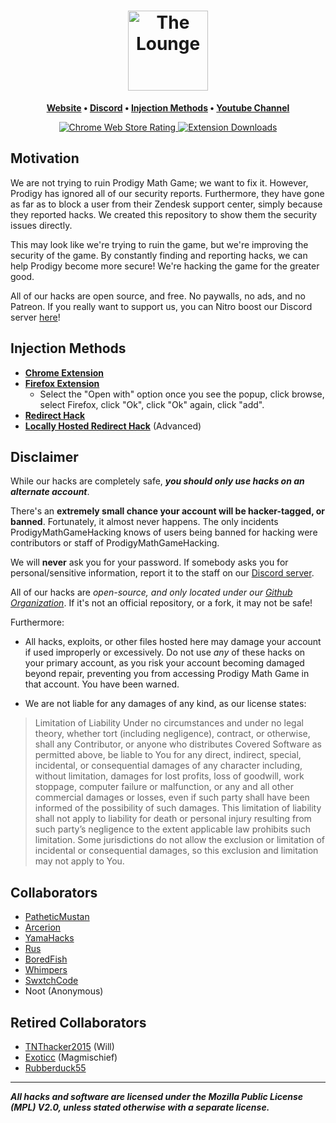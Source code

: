 <h1 align="center">
	<img
		width="128"
		alt="The Lounge"
		src="https://raw.githubusercontent.com/Prodigy-Hacking/ProdigyMathGameHacking/master/browserextension/src/assets/x128.png">
</h1>
<p align="center">
	<strong>
		<a href="https://prodigyhacking.com/">Website</a>
		•
		<a href="https://discord.gg/XQDfbfq">Discord</a>
		•
		<a href="#injection-methods">Injection Methods</a>
		•
		<a href="https://www.youtube.com/channel/UChIRMY6SdQrcADVscWTVv9A">Youtube Channel</a>
	</strong>
</p>
<p align="center">
	<a href="https://chrome.google.com/webstore/detail/lpkeloemedafpfkdkbaclmmaokmadced/">
		<img alt="Chrome Web Store Rating" src="https://img.shields.io/chrome-web-store/stars/lpkeloemedafpfkdkbaclmmaokmadced?label=Extension%20Rating">
</a>
<a href="https://chrome.google.com/webstore/detail/lpkeloemedafpfkdkbaclmmaokmadced/">
<img alt="Extension Downloads" src="https://img.shields.io/chrome-web-store/users/lpkeloemedafpfkdkbaclmmaokmadced?color=red&label=Extension%20Downloads">
</a>
	
</p>


## Motivation

We are not trying to ruin Prodigy Math Game; we want to fix it. However, Prodigy has ignored all of our security reports. Furthermore, they have gone as far as to block a user from their Zendesk support center, simply because they reported hacks. We created this repository to show them the security issues directly.

This may look like we're trying to ruin the game, but we're improving the security of the game. By constantly finding and reporting hacks, we can help Prodigy
become more secure! We're hacking the game for the greater good.

All of our hacks are open source, and free. No paywalls, no ads, and no Patreon. If you really want to support us, you can Nitro boost our Discord server [here](https://discord.gg/XQDfbfq)!

## Injection Methods

- **[Chrome Extension](https://chrome.google.com/webstore/detail/lpkeloemedafpfkdkbaclmmaokmadced/)**
- **[Firefox Extension](/browserextension/build/prodigy_math_game_hacking-1.0-fx.xpi?raw=true)**
  - Select the "Open with" option once you see the popup, click browse, select Firefox, click "Ok", click "Ok" again, click "add".
- **[Redirect Hack](https://github.com/Prodigy-Hacking/ProdigyMathGameHacking/wiki/Redirect-Hack)**
- **[Locally Hosted Redirect Hack](https://github.com/Prodigy-Hacking/Redirector#using-redirector-locally-advanced)** (Advanced)

## Disclaimer

While our hacks are completely safe, ***you should only use hacks on an alternate account***.

There's an **extremely small chance your account will be hacker-tagged, or banned**. Fortunately, it almost never happens. The only incidents ProdigyMathGameHacking knows of users being banned for hacking were contributors or staff of ProdigyMathGameHacking.

We will **never** ask you for your password. If somebody asks you for personal/sensitive information, report it to the staff on our [Discord server](https://discord.gg/XQDfbfq).

All of our hacks are *open-source, and only located under our [Github Organization](https://github.com/Prodigy-Hacking)*.
If it's not an official repository, or a fork, it may not be safe!

Furthermore:

- All hacks, exploits, or other files hosted here may damage your account if used improperly or excessively. Do not use *any* of these hacks on your primary account, as you risk your account becoming damaged beyond repair, preventing you from accessing Prodigy Math Game in that account. You have been warned.

- We are not liable for any damages of any kind, as our license states:

> Limitation of Liability
> Under no circumstances and under no legal theory, whether tort (including negligence), contract, or otherwise, shall any Contributor, or anyone who distributes Covered Software as permitted above, be liable to You for any direct, indirect, special, incidental, or consequential damages of any character including, without limitation, damages for lost profits, loss of goodwill, work stoppage, computer failure or malfunction, or any and all other commercial damages or losses, even if such party shall have been informed of the possibility of such damages. This limitation of liability shall not apply to liability for death or personal injury resulting from such party’s negligence to the extent applicable law prohibits such limitation. Some jurisdictions do not allow the exclusion or limitation of incidental or consequential damages, so this exclusion and limitation may not apply to You.


## Collaborators

- [PatheticMustan](https://github.com/PatheticMustan)
- [Arcerion](https://github.com/ArcerionDev)
- [YamaHacks](https://github.com/YamaHacks)
- [Rus](https://github.com/UntrustableRus)
- [BoredFish](https://github.com/BoredFishRE)
- [Whimpers](https://github.com/KryptoCrash)
- [SwxtchCode](https://github.com/SwxtchCode)
- Noot (Anonymous)

## Retired Collaborators

- [TNThacker2015](https://github.com/TNThacker2015) (Will)
- [Exoticc](https://github.com/Exoticc) (Magmischief)
- [Rubberduck55](https://github.com/Rubberduck55)

----
***All hacks and software are licensed under the Mozilla Public License (MPL) V2.0, unless stated otherwise with a separate license.***
